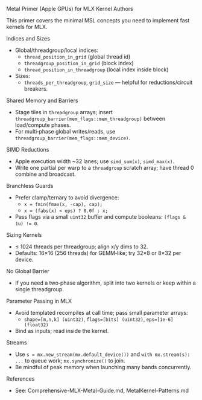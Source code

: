 Metal Primer (Apple GPUs) for MLX Kernel Authors

This primer covers the minimal MSL concepts you need to implement fast kernels for MLX.

Indices and Sizes

- Global/threadgroup/local indices:
  - `thread_position_in_grid` (global thread id)
  - `threadgroup_position_in_grid` (block index)
  - `thread_position_in_threadgroup` (local index inside block)
- Sizes:
  - `threads_per_threadgroup`, `grid_size` — helpful for reductions/circuit breakers.

Shared Memory and Barriers

- Stage tiles in `threadgroup` arrays; insert `threadgroup_barrier(mem_flags::mem_threadgroup)` between load/compute phases.
- For multi‑phase global writes/reads, use `threadgroup_barrier(mem_flags::mem_device)`.

SIMD Reductions

- Apple execution width ~32 lanes; use `simd_sum(x)`, `simd_max(x)`.
- Write one partial per warp to a `threadgroup` scratch array; have thread 0 combine and broadcast.

Branchless Guards

- Prefer clamp/ternary to avoid divergence:
  - `x = fmin(fmax(x, -cap), cap);`
  - `x = (fabs(x) < eps) ? 0.0f : x;`
- Pass flags via a small `uint32` buffer and compute booleans: `(flags & 1u) != 0`.

Sizing Kernels

- ≤ 1024 threads per threadgroup; align x/y dims to 32.
- Defaults: 16×16 (256 threads) for GEMM‑like; try 32×8 or 8×32 per device.

No Global Barrier

- If you need a two‑phase algorithm, split into two kernels or keep within a single threadgroup.

Parameter Passing in MLX

- Avoid templated recompiles at call time; pass small parameter arrays:
  - `shape=[m,n,k] (uint32)`, `flags=[bits] (uint32)`, `eps=[1e-6] (float32)`
- Bind as inputs; read inside the kernel.

Streams

- Use `s = mx.new_stream(mx.default_device())` and `with mx.stream(s): ...` to queue work; `mx.synchronize()` to join.
- Be mindful of peak memory when launching many bands concurrently.

References

- See: Comprehensive-MLX-Metal-Guide.md, MetalKernel-Patterns.md

